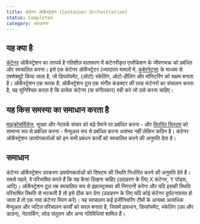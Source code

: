 ```yaml
---
title: कंटेनर ऑर्केस्ट्रेशन (Container Orchestration)
status: Completed
category: अवधारणा
---
```


## यह क्या है

[कंटेनर](/container/) ऑर्केस्ट्रेशन का तात्पर्य है गतिशील वातावरण में कंटेनरीकृत एप्लीकेशन के जीवनचक्र को प्रबंधित और स्वचालित करना।
इसे एक कंटेनर ऑर्केस्ट्रेटर (ज्यादातर मामलों में, [कुबेरनेट्स](/kubernetes/)) के माध्यम से एक्सेक्यूटे किया जाता है, जो डिप्लॉयमेंट, (ऑटो) स्केलिंग, ऑटो-हीलिंग और मॉनिटरिंग को सक्षम बनाता है।
ऑर्केस्ट्रेशन एक रूपक है:
ऑर्केस्ट्रेशन टूल एक संगीत कंडक्टर की तरह कंटेनरों का संचालन करता है, यह सुनिश्चित करता है कि प्रत्येक कंटेनर (या संगीतकार) वही करे जो उसे करना चाहिए।

## यह किस समस्या का समाधान करता है

[माइक्रोसर्विसेज](/माइक्रोसर्विसेज/), सुरक्षा और नेटवर्क संचार को बड़े पैमाने पर प्रबंधित करना - और [वितरित सिस्टम](/वितरित-सिस्टम/) को सामान्य रूप से प्रबंधित करना - मैन्युअल रूप से प्रबंधित करना असंभव नहीं लेकिन कठिन है।
कंटेनर ऑर्केस्ट्रेशन उपयोगकर्ताओं को इन सभी प्रबंधन कार्यों को स्वचालित करने की अनुमति देता है।

## समाधान

कंटेनर ऑर्केस्ट्रेशन उपकरण उपयोगकर्ताओं को सिस्टम की स्थिति निर्धारित करने की अनुमति देते हैं।
सबसे पहले, वे परिभाषित करते हैं कि यह कैसा दिखना चाहिए (उदाहरण के लिए X कंटेनर, Y पॉड्स, आदि)।
ऑर्केस्ट्रेशन टूल तब स्वचालित रूप से इंफ्रास्ट्रक्चर की निगरानी करेगा और यदि इसकी स्थिति परिभाषित स्थिति से भटकती है तो इसे ठीक कर देगा (उदाहरण के लिए यदि कोई कंटेनर दुर्घटनाग्रस्त हो जाता है तो एक नया कंटेनर स्पिन करें)।
यह स्वचालन कई इंजीनियरिंग टीमों के अन्यथा अत्यधिक मैन्युअल और जटिल परिचालन कार्यों को सरल बनाता है, जिसमें प्रावधान, डिप्लॉयमेंट, स्केलिंग (उप और डाउन), नेटवर्किंग, लोड संतुलन और अन्य गतिविधियां शामिल हैं।
